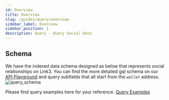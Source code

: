 ```yaml
---
id: Overview
title: Overview
slug: /guides/query/overview
sidebar_label: Overview
sidebar_position: 1
description: Query - Query Social Data
---
```


## Schema
We have the indexed data schema designed as below that represents social relationships on Link3. You can find the more detailed gql schema on our [API Playground](https://api.cyberconnect.dev/playground) and query subfields that all start from the `wallet` address.
![query_schema](/img/v2/query_schema.png)

Please find query examples here for your reference. [Query Examples](https://www.postman.com/cyberconnect-v2/workspace/cyberconnect-v2/folder/20133006-7b957c5c-70ad-4993-ae3a-56405c5ecdba)